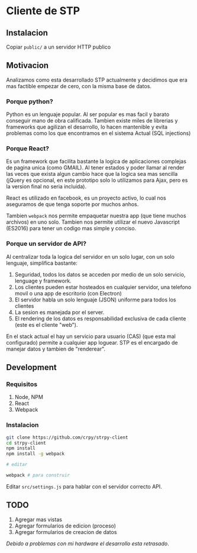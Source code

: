 # Cliente de STP

## Instalacion

Copiar `public/` a un servidor HTTP publico

## Motivacion

Analizamos como esta desarrollado STP actualmente y decidimos que era mas factible empezar de cero, con la misma base de datos.

### Porque python?

Python es un lenguaje popular. Al ser popular es mas facil y barato conseguir mano de obra calificada. Tambien existe miles de librerias y frameworks que agilizan el desarrollo, lo hacen mantenible y evita problemas como los que encontramos en el sistema Actual (SQL injections)

### Porque React?

Es un framework que facilita bastante la logica de aplicaciones complejas de pagina unica (como GMAIL). Al tener estados y poder llamar al render las veces que exista algun cambio hace que la logica sea mas sencilla (jQuery es opcional, en este prototipo solo lo utilizamos para Ajax, pero es la version final no seria incluida).

React es utilizado en facebook, es un proyecto activo, lo cual nos aseguramos de que tenga soporte por muchos anhos.

Tambien `webpack` nos permite empaquetar nuestra app (que tiene muchos archivos) en uno solo. Tambien nos permite utilizar el nuevo Javascript (ES2016) para tener un codigo mas simple y conciso.

### Porque un servidor de API?

Al centralizar toda la logica del servidor en un solo lugar, con un solo lenguaje, simplifica bastante:

 1. Seguridad, todos los datos se acceden por medio de un solo servicio, lenguage y framework.
 2. Los clientes pueden estar hosteados en cualquier servidor, una telefono movil o una app de escritorio (con Electron)
 3. El servidor habla un solo lenguaje (JSON) uniforme para todos los clientes
 4. La sesion es manejada por el server.
 5. El rendering de los datos es responsabilidad exclusiva de cada cliente (este es el cliente "web").
 
En el stack actual el hay un servicio para usuario (CAS) (que esta mal configurado) permite a cualquier app loguear. STP es el encargado de manejar datos y tambien de "renderear".


## Development

### Requisitos

 1. Node, NPM
 2. React
 3. Webpack

### Instalacion

```bash
git clone https://github.com/crpy/strpy-client
cd strpy-client
npm install
npm install -g webpack

# editar

webpack # para construir
```

Editar `src/settings.js` para hablar con el servidor correcto API.

## TODO

1. Agregar mas vistas
2. Agregar formularios de edicion (proceso)
3. Agregar formularios de creacion de datos

_Debido a problemas con mi hardware el desarrollo esta retrasado_.
